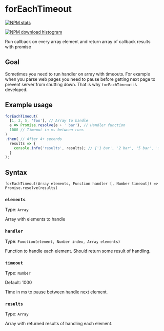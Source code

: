 # forEachTimeout

[![NPM stats](https://nodei.co/npm/foreach-timeout.png?downloadRank=true&downloads=true)](https://npmjs.org/package/foreach-timeout)

[![NPM download histogram](https://nodei.co/npm-dl/foreach-timeout.png?height=3)](https://nodei.co/npm/foreach-timeout/)

Run callback on every array element and return array of callback results with promise

## Goal

Sometimes you need to run handler on array with timeouts. For example when you parse web pages you need to pause before getting next page to prevent server from shutting down. 
That is why `forEachTimeout` is developed.

## Example usage

```js
forEachTimeout(
  [1, 2, 5, 'foo'], // Array to handle
  e => Promise.resolve(e + ' bar'), // Handler function
  1000 // Timeout in ms between runs
)
.then( // After 4+ seconds
  results => {
    console.info('results', results); // ['1 bar', '2 bar', '5 bar', 'foo bar']
  }
);
```

## Syntax

```
forEachTimeout(Array elements, Function handler [, Number timeout]) => Promise.resolve(results)
```

### `elements`

Type: `Array`

Array with elements to handle

### `handler`

Type: `Function(element, Number index, Array elements)`

Function to handle each element. Should return some result of handling.

### `timeout`

Type: `Number`

Default: 1000

Time in ms to pause between handle next element.

### `results`

Type: `Array`

Array with returned results of handling each element. 